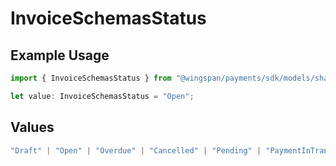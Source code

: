 # InvoiceSchemasStatus

## Example Usage

```typescript
import { InvoiceSchemasStatus } from "@wingspan/payments/sdk/models/shared";

let value: InvoiceSchemasStatus = "Open";
```

## Values

```typescript
"Draft" | "Open" | "Overdue" | "Cancelled" | "Pending" | "PaymentInTransit" | "Paid"
```